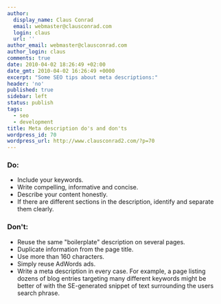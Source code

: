 ```yaml
---
author:
  display_name: Claus Conrad
  email: webmaster@clausconrad.com
  login: claus
  url: ''
author_email: webmaster@clausconrad.com
author_login: claus
comments: true
date: 2010-04-02 18:26:49 +02:00
date_gmt: 2010-04-02 16:26:49 +0000
excerpt: "Some SEO tips about meta descriptions:"
header: 'no'
published: true
sidebar: left
status: publish
tags:
  - seo
  - development
title: Meta description do's and don'ts
wordpress_id: 70
wordpress_url: http://www.clausconrad2.com/?p=70
---
```

### Do:

*   Include your keywords.
*   Write compelling, informative and concise.
*   Describe your content honestly.
*   If there are different sections in the description, identify and separate them clearly.

### Don't:

*   Reuse the same "boilerplate" description on several pages.
*   Duplicate information from the page title.
*   Use more than 160 characters.
*   Simply reuse AdWords ads.
*   Write a meta description in every case. For example, a page listing dozens of blog entries targeting many different keywords might be better of with the SE-generated snippet of text surrounding the users search phrase.

